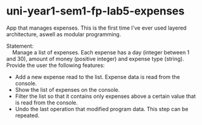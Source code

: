 # uni-year1-sem1-fp-lab5-expenses
 App that manages expenses. This is the first time I've ever used layered architecture, aswell as modular programming.
  
Statement:  
&nbsp;&nbsp;&nbsp;&nbsp;Manage a list of expenses. Each expense has a day (integer between 1 and 30), amount of money (positive
integer) and expense type (string). Provide the user the following features:
- Add a new expense read to the list. Expense data is read from the console.
- Show the list of expenses on the console.
- Filter the list so that it contains only expenses above a certain value that is read from the console.
- Undo the last operation that modified program data. This step can be repeated.

